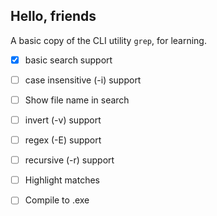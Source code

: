 ## Hello, friends

A basic copy of the CLI utility `grep`, for learning.

- [x] basic search support
- [ ] case insensitive (-i) support
- [ ] Show file name in search
- [ ] invert (-v) support
- [ ] regex (-E) support
- [ ] recursive (-r) support
- [ ] Highlight matches
- [ ] Compile to .exe

